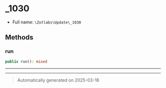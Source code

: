 
# _1030





* Full name: `\Zotlabs\Update\_1030`




## Methods


### run



```php
public run(): mixed
```












***


***
> Automatically generated on 2025-03-18
